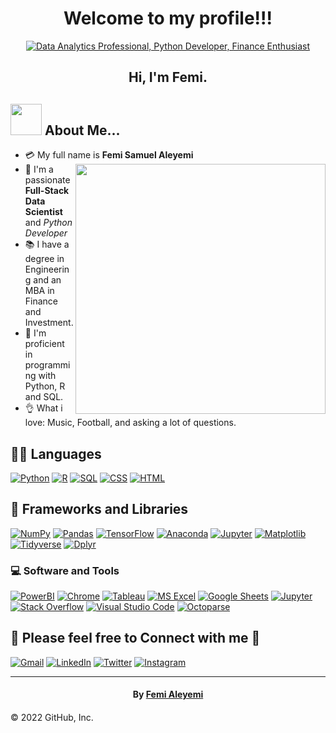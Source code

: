 

<div id="top"></div>
<h1 align="center"> Welcome to my profile!!! </h1>

<div align="center">
    <a href="https://git.io/typing-svg"><img src="https://readme-typing-svg.herokuapp.com?font=Roboto+Slab&color=%237E3ACE&size=30&center=true&vCenter=true&width=450&lines= Data+Analytics+Professional;Python+Developer;Finance+Enthusiast" alt="Data Analytics Professional, Python Developer, Finance Enthusiast"></a>
</div> 
 
   <h2 align="center">Hi, I'm Femi.</h2>
  
   
## <img src="https://raw.githubusercontent.com/nixin72/nixin72/master/wave.gif" width="50px"></img> About Me...

- :credit_card: My full name is **Femi Samuel Aleyemi** <img src="https://s3.us-east-2.amazonaws.com/fi-uploads/posts/44299297_s.jpg" width="400" align="right"/>
- :school: I'm a passionate **Full-Stack Data Scientist** and *Python Developer*
- :books: I have a degree in Engineering and an MBA in Finance and Investment.
- :monocle_face: I'm proficient in programming with Python, R and SQL.
- :ok_hand: What i love: Music, Football, and asking a lot of questions.
  

## 👨‍💻 Languages

<p>
     <a href="https://github.com/search?q=user%3ADenverCoder1+is%3Arepo+language%3Apython"><img alt="Python" src="https://img.shields.io/badge/Python%20-%2314354C.svg?logo=python&logoColor=white"></a>
  <a href="https://github.com/search?q=user%3ADenverCoder1+is%3Arepo+language%3AR"><img alt="R" src="https://www.r-project.org/logo/Rlogo.svg"></a>
    <a href="https://github.com/search?q=user%3ADenverCoder1+is%3Arepo+language%3Asql"><img alt="SQL" src="https://img.shields.io/badge/SQL%20-%23025E8C.svg?logo=amazon-dynamodb&logoColor=white"></a>
   <a href="https://github.com/search?q=user%3ADenverCoder1+is%3Arepo+language%3Acss"><img alt="CSS" src="https://img.shields.io/badge/CSS%20-%231572B6.svg?logo=css3&logoColor=white"></a>
    <a href="https://github.com/search?q=user%3ADenverCoder1+is%3Arepo+language%3Ahtml"><img alt="HTML" src="https://img.shields.io/badge/HTML%20-%23E34F26.svg?logo=html5&logoColor=white"></a>
   
   
## 🧰 Frameworks and Libraries

<p>
  
  <a href="#"><img alt="NumPy" src="https://img.shields.io/badge/Numpy%20-%23013243.svg?logo=numpy&logoColor=white"></a>
   <a href="#"><img alt="Pandas" src="https://img.shields.io/badge/Pandas%20-%23150458.svg?logo=pandas&logoColor=white"></a>
    <a href="#"><img alt="TensorFlow" src="https://img.shields.io/badge/TensorFlow%20-%23FF6F00.svg?logo=TensorFlow&logoColor=white"></a>
  <a href="#"><img alt="Anaconda" src="https://img.shields.io/badge/conda-342B029.svg?&style=for-the-badge&logo=anaconda&logoColor=white"></a>
  <a href="#"><img alt="Jupyter" src="https://img.shields.io/badge/Jupyter-F37626.svg?&style=for-the-badge&logo=Jupyter&logoColor=white"></a>
  <a href="#"><img alt="Matplotlib" src="#"></a>
  <a href="#"><img alt="Tidyverse" src="#"></a>
  <a href="#"><img alt="Dplyr" src="#"></a>
  
   
</p>


### 💻 Software and Tools

<p>
    <a href="#"><img alt="PowerBI" src="https://img.shields.io/badge/PowerBI-F2C811?style=for-the-badge&logo=Power%20BI&logoColor=white"></a>
    <a href="#"><img alt="Chrome" src="https://img.shields.io/badge/Chrome-3DDC84?logo=google-chrome&logoColor=white"></a>
    <a href="#"><img alt="Tableau" src="https://img.shields.io/badge/Colab-00b56a.svg?logo=google-colab&logoColor=white"></a>
    <a href="#"><img alt="MS Excel" src="#"></a>
    <a href="#"><img alt="Google Sheets" src="https://img.shields.io/badge/Google%20Sheets%20-%2334A853.svg?logo=google%20sheets&logoColor=white"></a>
    <a href="#"><img alt="Jupyter" src="https://img.shields.io/badge/Jupyter%20-%23F37626.svg?logo=Jupyter&logoColor=white"></a>
    <a href="#"><img alt="Stack Overflow" src="https://img.shields.io/badge/-Stack%20Overflow-FE7A16?logo=stack-overflow&logoColor=white"></a>
    <a href="#"><img alt="Visual Studio Code" src="https://img.shields.io/badge/Visual%20Studio%20Code-0078d7.svg?logo=visual-studio-code&logoColor=white"></a>
  <a href="#"><img alt="Octoparse" src="#"></a>
</p>

 
<!-- Connect with me--social media profiles -->

## 💞️ Please feel free to Connect with me 💞️
<p align="center">
  
  <a href="fensalsdx@gmail.com" target="_blank"><img src="https://img.icons8.com/bubbles/50/000000/gmail.png" alt="Gmail"/></a>
	<a href="https://www.linkedin.com/in/femi-aleyemi-50880968/" target="_blank"><img src="https://img.icons8.com/bubbles/50/000000/linkedin.png" alt="LinkedIn"/></a>
  <a href="https://twitter.com/fensals" target="_blank"><img src="https://img.icons8.com/bubbles/50/000000/twitter.png" alt="Twitter"/></a>
  <a href="https://instagram.com/fensals" target="_blank"><img src="https://img.icons8.com/bubbles/50/000000/instagram.png" alt="Instagram"/></a>
	
</p>
  
  
---
 <center> <h4> By <a href = "https://github.com/fensals"> Femi Aleyemi <a/> <h4/> </center>

© 2022 GitHub, Inc.

  
